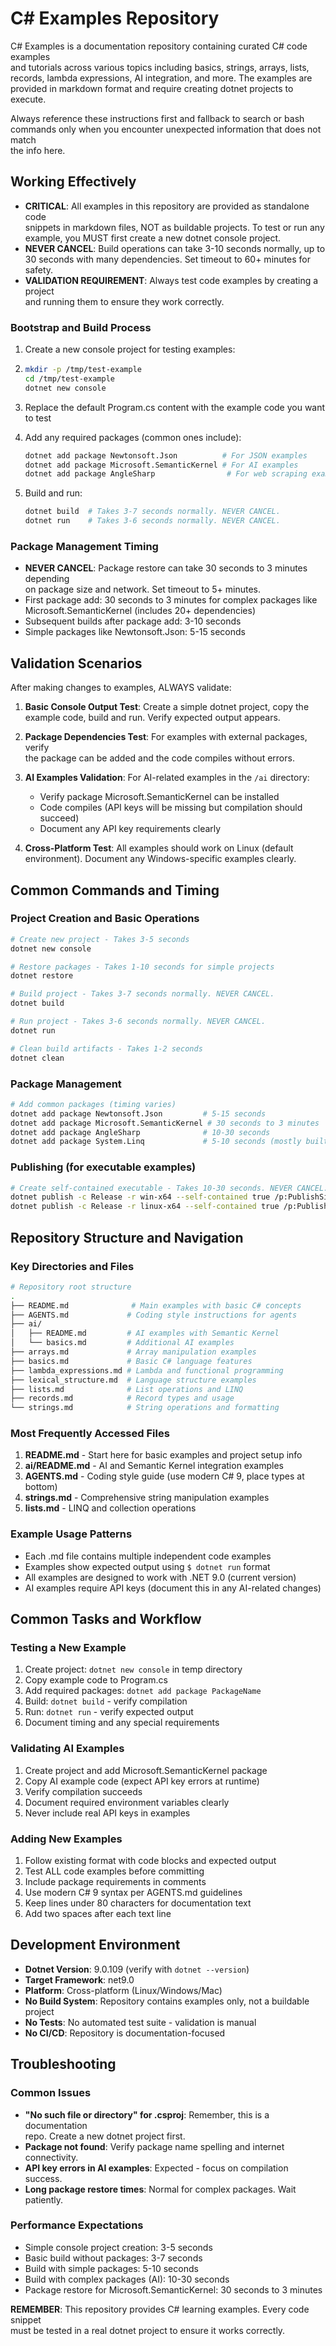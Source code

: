 # C# Examples Repository

C# Examples is a documentation repository containing curated C# code examples  
and tutorials across various topics including basics, strings, arrays, lists,  
records, lambda expressions, AI integration, and more. The examples are  
provided in markdown format and require creating dotnet projects to execute.  

Always reference these instructions first and fallback to search or bash  
commands only when you encounter unexpected information that does not match  
the info here.  

## Working Effectively

- **CRITICAL**: All examples in this repository are provided as standalone code  
  snippets in markdown files, NOT as buildable projects. To test or run any  
  example, you MUST first create a new dotnet console project.  
- **NEVER CANCEL**: Build operations can take 3-10 seconds normally, up to  
  30 seconds with many dependencies. Set timeout to 60+ minutes for safety.  
- **VALIDATION REQUIREMENT**: Always test code examples by creating a project  
  and running them to ensure they work correctly.  

### Bootstrap and Build Process

1. Create a new console project for testing examples:
2. 
   ```bash
   mkdir -p /tmp/test-example
   cd /tmp/test-example
   dotnet new console
   ```

3. Replace the default Program.cs content with the example code you want to test

4. Add any required packages (common ones include):
   ```bash
   dotnet add package Newtonsoft.Json          # For JSON examples
   dotnet add package Microsoft.SemanticKernel # For AI examples
   dotnet add package AngleSharp                # For web scraping examples
   ```

5. Build and run:
   ```bash
   dotnet build  # Takes 3-7 seconds normally. NEVER CANCEL.
   dotnet run    # Takes 3-6 seconds normally. NEVER CANCEL.
   ```

### Package Management Timing

- **NEVER CANCEL**: Package restore can take 30 seconds to 3 minutes depending  
  on package size and network. Set timeout to 5+ minutes.  
- First package add: 30 seconds to 3 minutes for complex packages like  
  Microsoft.SemanticKernel (includes 20+ dependencies)  
- Subsequent builds after package add: 3-10 seconds  
- Simple packages like Newtonsoft.Json: 5-15 seconds  

## Validation Scenarios

After making changes to examples, ALWAYS validate:  

1. **Basic Console Output Test**: Create a simple dotnet project, copy the  
   example code, build and run. Verify expected output appears.  

2. **Package Dependencies Test**: For examples with external packages, verify  
   the package can be added and the code compiles without errors.  

3. **AI Examples Validation**: For AI-related examples in the `/ai` directory:  
   - Verify package Microsoft.SemanticKernel can be installed  
   - Code compiles (API keys will be missing but compilation should succeed)  
   - Document any API key requirements clearly  

4. **Cross-Platform Test**: All examples should work on Linux (default  
   environment). Document any Windows-specific examples clearly.  

## Common Commands and Timing

### Project Creation and Basic Operations

```bash
# Create new project - Takes 3-5 seconds
dotnet new console

# Restore packages - Takes 1-10 seconds for simple projects
dotnet restore

# Build project - Takes 3-7 seconds normally. NEVER CANCEL.
dotnet build

# Run project - Takes 3-6 seconds normally. NEVER CANCEL.
dotnet run

# Clean build artifacts - Takes 1-2 seconds
dotnet clean
```

### Package Management
```bash
# Add common packages (timing varies)
dotnet add package Newtonsoft.Json         # 5-15 seconds
dotnet add package Microsoft.SemanticKernel # 30 seconds to 3 minutes
dotnet add package AngleSharp              # 10-30 seconds
dotnet add package System.Linq             # 5-10 seconds (mostly built-in)
```

### Publishing (for executable examples)
```bash
# Create self-contained executable - Takes 10-30 seconds. NEVER CANCEL.
dotnet publish -c Release -r win-x64 --self-contained true /p:PublishSingleFile=true
dotnet publish -c Release -r linux-x64 --self-contained true /p:PublishSingleFile=true
```

## Repository Structure and Navigation

### Key Directories and Files
```bash
# Repository root structure
.
├── README.md              # Main examples with basic C# concepts
├── AGENTS.md             # Coding style instructions for agents
├── ai/
│   ├── README.md         # AI examples with Semantic Kernel
│   └── basics.md         # Additional AI examples
├── arrays.md             # Array manipulation examples
├── basics.md             # Basic C# language features
├── lambda_expressions.md # Lambda and functional programming
├── lexical_structure.md  # Language structure examples
├── lists.md              # List operations and LINQ
├── records.md            # Record types and usage
└── strings.md            # String operations and formatting
```

### Most Frequently Accessed Files
1. **README.md** - Start here for basic examples and project setup info  
2. **ai/README.md** - AI and Semantic Kernel integration examples  
3. **AGENTS.md** - Coding style guide (use modern C# 9, place types at bottom)  
4. **strings.md** - Comprehensive string manipulation examples  
5. **lists.md** - LINQ and collection operations  

### Example Usage Patterns
- Each .md file contains multiple independent code examples  
- Examples show expected output using `$ dotnet run` format  
- All examples are designed to work with .NET 9.0 (current version)  
- AI examples require API keys (document this in any AI-related changes)  

## Common Tasks and Workflow

### Testing a New Example
1. Create project: `dotnet new console` in temp directory  
2. Copy example code to Program.cs  
3. Add required packages: `dotnet add package PackageName`  
4. Build: `dotnet build` - verify compilation  
5. Run: `dotnet run` - verify expected output  
6. Document timing and any special requirements  

### Validating AI Examples

1. Create project and add Microsoft.SemanticKernel package  
2. Copy AI example code (expect API key errors at runtime)  
3. Verify compilation succeeds  
4. Document required environment variables clearly  
5. Never include real API keys in examples  

### Adding New Examples

1. Follow existing format with code blocks and expected output  
2. Test ALL code examples before committing  
3. Include package requirements in comments  
4. Use modern C# 9 syntax per AGENTS.md guidelines  
5. Keep lines under 80 characters for documentation text
6. Add two spaces after each text line

## Development Environment

- **Dotnet Version**: 9.0.109 (verify with `dotnet --version`)  
- **Target Framework**: net9.0  
- **Platform**: Cross-platform (Linux/Windows/Mac)  
- **No Build System**: Repository contains examples only, not a buildable project  
- **No Tests**: No automated test suite - validation is manual  
- **No CI/CD**: Repository is documentation-focused  

## Troubleshooting

### Common Issues
- **"No such file or directory" for .csproj**: Remember, this is a documentation  
  repo. Create a new dotnet project first.  
- **Package not found**: Verify package name spelling and internet connectivity.  
- **API key errors in AI examples**: Expected - focus on compilation success.  
- **Long package restore times**: Normal for complex packages. Wait patiently.  

### Performance Expectations
- Simple console project creation: 3-5 seconds  
- Basic build without packages: 3-7 seconds  
- Build with simple packages: 5-10 seconds  
- Build with complex packages (AI): 10-30 seconds  
- Package restore for Microsoft.SemanticKernel: 30 seconds to 3 minutes  

**REMEMBER**: This repository provides C# learning examples. Every code snippet  
must be tested in a real dotnet project to ensure it works correctly.  
